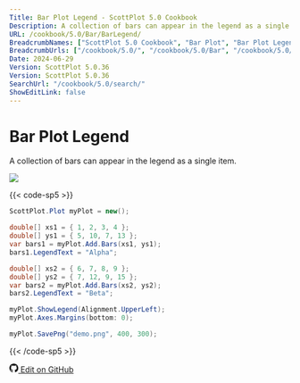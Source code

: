 ```yaml
---
Title: Bar Plot Legend - ScottPlot 5.0 Cookbook
Description: A collection of bars can appear in the legend as a single item.
URL: /cookbook/5.0/Bar/BarLegend/
BreadcrumbNames: ["ScottPlot 5.0 Cookbook", "Bar Plot", "Bar Plot Legend"]
BreadcrumbUrls: ["/cookbook/5.0/", "/cookbook/5.0/Bar", "/cookbook/5.0/Bar/BarLegend"]
Date: 2024-06-29
Version: ScottPlot 5.0.36
Version: ScottPlot 5.0.36
SearchUrl: "/cookbook/5.0/search/"
ShowEditLink: false
---
```


# Bar Plot Legend


A collection of bars can appear in the legend as a single item.

[![](/cookbook/5.0/images/BarLegend.png?240629072232)](/cookbook/5.0/images/BarLegend.png?240629072232)

{{< code-sp5 >}}

```cs
ScottPlot.Plot myPlot = new();

double[] xs1 = { 1, 2, 3, 4 };
double[] ys1 = { 5, 10, 7, 13 };
var bars1 = myPlot.Add.Bars(xs1, ys1);
bars1.LegendText = "Alpha";

double[] xs2 = { 6, 7, 8, 9 };
double[] ys2 = { 7, 12, 9, 15 };
var bars2 = myPlot.Add.Bars(xs2, ys2);
bars2.LegendText = "Beta";

myPlot.ShowLegend(Alignment.UpperLeft);
myPlot.Axes.Margins(bottom: 0);

myPlot.SavePng("demo.png", 400, 300);

```

{{< /code-sp5 >}}

<a href='https://github.com/ScottPlot/ScottPlot/blob/main/src/ScottPlot5/ScottPlot5%20Cookbook/Recipes/PlotTypes/Bar.cs'><svg xmlns="http://www.w3.org/2000/svg" width="16" height="16" fill="currentColor" class="mb-1 bi bi-github" viewBox="0 0 16 16">
  <path d="M8 0C3.58 0 0 3.58 0 8c0 3.54 2.29 6.53 5.47 7.59.4.07.55-.17.55-.38 0-.19-.01-.82-.01-1.49-2.01.37-2.53-.49-2.69-.94-.09-.23-.48-.94-.82-1.13-.28-.15-.68-.52-.01-.53.63-.01 1.08.58 1.23.82.72 1.21 1.87.87 2.33.66.07-.52.28-.87.51-1.07-1.78-.2-3.64-.89-3.64-3.95 0-.87.31-1.59.82-2.15-.08-.2-.36-1.02.08-2.12 0 0 .67-.21 2.2.82.64-.18 1.32-.27 2-.27s1.36.09 2 .27c1.53-1.04 2.2-.82 2.2-.82.44 1.1.16 1.92.08 2.12.51.56.82 1.27.82 2.15 0 3.07-1.87 3.75-3.65 3.95.29.25.54.73.54 1.48 0 1.07-.01 1.93-.01 2.2 0 .21.15.46.55.38A8.01 8.01 0 0 0 16 8c0-4.42-3.58-8-8-8"/>
</svg> Edit on GitHub</a>

